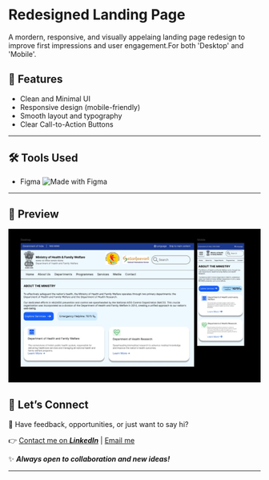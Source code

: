 # Redesigned Landing Page

A mordern, responsive, and visually appelaing landing page redesign to improve first impressions and user engagement.For both 'Desktop' and 'Mobile'.

## 🚀 Features
- Clean and Minimal UI
- Responsive design (mobile-friendly)
- Smooth layout and typography
- Clear Call-to-Action Buttons

---

## 🛠️ Tools Used
- Figma ![Made with Figma](https://img.shields.io/badge/Made%20with-Figma-blue?logo=figma)

---

## 📸 Preview
![Redesigned Website](./image(s)/redesigned_website.jpg)

## 🚀 Let’s Connect

💌 Have feedback, opportunities, or just want to say hi?

👉 [Contact me on ***LinkedIn***](https://www.linkedin.com/in/chirag-kumar-soni)  | [Email me](mailto:chiragksoni0@gmail.com)  

✨ ***Always open to collaboration and new ideas!***

---